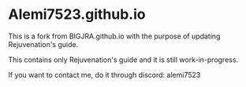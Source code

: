 # Alemi7523.github.io

This is a fork from BIGJRA.github.io with the purpose of updating Rejuvenation's guide.

This contains only Rejuvenation's guide and it is still work-in-progress.

If you want to contact me, do it through discord: alemi7523
